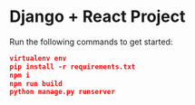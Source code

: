 # Django + React Project

Run the following commands to get started:

```json
virtualenv env
pip install -r requirements.txt
npm i
npm run build
python manage.py runserver
```
